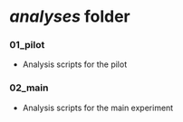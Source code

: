 # *analyses* folder

### 01_pilot
* Analysis scripts for the pilot

### 02_main 
* Analysis scripts for the main experiment
